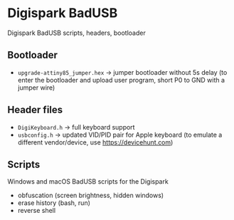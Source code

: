 # Digispark BadUSB
Digispark BadUSB scripts, headers, bootloader

## Bootloader
- `upgrade-attiny85_jumper.hex` → jumper bootloader without 5s delay (to enter the bootloader and upload user program, short P0 to GND with a jumper wire) 

## Header files
- `DigiKeyboard.h` → full keyboard support
- `usbconfig.h` → updated VID/PID pair for Apple keyboard (to emulate a different vendor/device, use https://devicehunt.com)

## Scripts
Windows and macOS BadUSB scripts for the Digispark

- obfuscation (screen brightness, hidden windows)
- erase history (bash, run)
- reverse shell